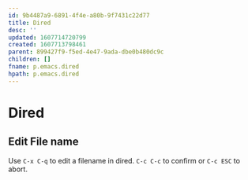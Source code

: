 ```yaml
---
id: 9b4487a9-6891-4f4e-a80b-9f7431c22d77
title: Dired
desc: ''
updated: 1607714720799
created: 1607713798461
parent: 899427f9-f5ed-4e47-9ada-dbe0b480dc9c
children: []
fname: p.emacs.dired
hpath: p.emacs.dired
---
```

# Dired

## Edit File name

Use `C-x C-q` to edit a filename in dired. `C-c C-c` to confirm or `C-c ESC` to abort.

